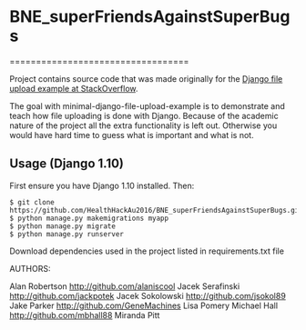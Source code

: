# BNE_superFriendsAgainstSuperBugs
==================================

Project contains source code that was made originally for the [Django file upload example at StackOverflow](http://stackoverflow.com/questions/5871730/need-a-minimal-django-file-upload-example).

The goal with minimal-django-file-upload-example is to demonstrate and teach how file uploading is done with Django. Because of the academic nature of the project all the extra functionality is left out. Otherwise you would have hard time to guess what is important and what is not.

Usage (Django 1.10)
------------------
First ensure you have Django 1.10 installed. Then:

    $ git clone https://github.com/HealthHackAu2016/BNE_superFriendsAgainstSuperBugs.git
    $ python manage.py makemigrations myapp
    $ python manage.py migrate
    $ python manage.py runserver

Download dependencies used in the project listed in requirements.txt file


AUTHORS:

Alan Robertson http://github.com/alaniscool
Jacek Serafinski http://github.com/jackpotek
Jacek Sokolowski http://github.com/jsokol89
Jake Parker http://github.com/GeneMachines
Lisa Pomery
Michael Hall http://github.com/mbhall88
Miranda Pitt
